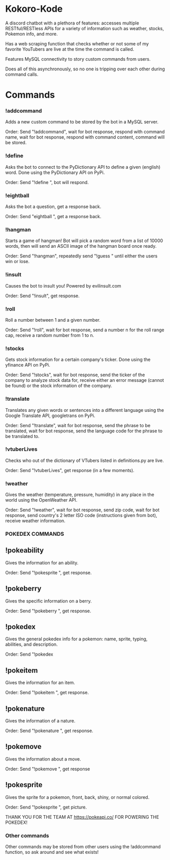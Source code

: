 # Kokoro-Kode
A discord chatbot with a plethora of features: accesses multiple RESTful/RESTless APIs for a variety of information such as weather, stocks, Pokemon info, and more.

Has a web scraping function that checks whether or not some of my favorite YouTubers are live at the time the command is called.

Features MySQL connectivity to story custom commands from users.

Does all of this asynchronously, so no one is tripping over each other during command calls.

# Commands

### !addcommand

Adds a new custom command to be stored by the bot in a MySQL server.

Order: Send "!addcommand", wait for bot response, respond with command name, wait for bot response, respond with command content, command will be stored.

### !define

Asks the bot to connect to the PyDictionary API to define a given (english) word.  Done using the PyDictionary API on PyPi.

Order: Send "!define <word>", bot will respond.

### !eightball

Asks the bot a question, get a response back.

Order: Send "eightball <question>", get a response back.
  
### !hangman

Starts a game of hangman!  Bot will pick a random word from a list of 10000 words, then will send an ASCII image of the hangman board once ready.

Order: Send "!hangman", repeatedly send "!guess <word>" until either the users win or lose.

### !insult

Causes the bot to insult you!  Powered by evilinsult.com

Order: Send "!insult", get response.

### !roll

Roll a number between 1 and a given number.

Order: Send "!roll", wait for bot response, send a number n for the roll range cap, receive a random number from 1 to n.

### !stocks

Gets stock information for a certain company's ticker.  Done using the yfinance API on PyPi.

Order: Send "!stocks", wait for bot response, send the ticker of the company to analyze stock data for, receive either an error message (cannot be found) or the stock information of the company.

### !translate

Translates any given words or sentences into a different language using the Google Translate API, googletrans on PyPi.

Order: Send "!translate", wait for bot response, send the phrase to be translated, wait for bot response, send the language code for the phrase to be translated to.

### !vtuberLives

Checks who out of the dictionary of VTubers listed in definitions.py are live.  

Order: Send "!vtuberLives", get response (in a few moments).

### !weather

Gives the weather (temperature, pressure, humidity) in any place in the world using the OpenWeather API.

Order: Send "!weather", wait for bot response, send zip code, wait for bot response, send country's 2 letter ISO code (instructions given from bot), receive weather information.

### POKEDEX COMMANDS

## !pokeability

Gives the information for an ability.

Order: Send "!pokesprite <ability name>", get response.

## !pokeberry

Gives the specific information on a berry.

Order: Send "!pokeberry <berry name>", get response.

## !pokedex

Gives the general pokedex info for a pokemon: name, sprite, typing, abilities, and description.

Order:  Send "!pokedex <pokemon name>

## !pokeitem

Gives the information for an item.

Order:  Send "!pokeitem <item name>", get response.

## !pokenature

Gives the information of a nature.

Order:  Send "!pokenature <nature name>", get response.

## !pokemove

Gives the information about a move.

Order:  Send "!pokemove <move name>", get response

## !pokesprite

Gives the sprite for a pokemon, front, back, shiny, or normal colored.

Order: Send "!pokesprite <pokemon name> <front or back> <shiny or default>", get picture.

THANK YOU FOR THE TEAM AT https://pokeapi.co/ FOR POWERING THE POKEDEX!

### Other commands

Other commands may be stored from other users using the !addcommand function, so ask around and see what exists!
